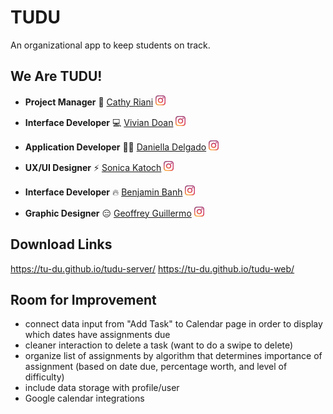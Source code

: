 # TUDU
An organizational app to keep students on track. 

## We Are TUDU!

- __Project Manager__ 💸 [Cathy Riani](https://github.com/cathyriani) [![alt text][image]][hyperlink]

  [hyperlink]: https://www.instagram.com/cathyriani/
  [image]: https://raw.githubusercontent.com/juneate/classroom-collab/master/img/instagram.png

- __Interface Developer__ 💻 [Vivian Doan](https://github.com/viviandoan) [![alt text][image2]][hyperlink2]

  [hyperlink2]: https://www.instagram.com/vivdoan/
  [image2]: https://raw.githubusercontent.com/juneate/classroom-collab/master/img/instagram.png

- __Application Developer__ 💃🏻 [Daniella Delgado](https://github.com/danidel92) [![alt text][image1]][hyperlink1]

[hyperlink1]: https://www.instagram.com/daniellandelgado/
[image1]: https://raw.githubusercontent.com/juneate/classroom-collab/master/img/instagram.png

- __UX/UI Designer__ ⚡ [Sonica Katoch](https://github.com/sawnkat) [![alt text][image1]][hyperlink1]

[hyperlink1]: https://www.instagram.com/sawnkat/
[image1]: https://raw.githubusercontent.com/juneate/classroom-collab/master/img/instagram.png


- __Interface Developer__ 🔥 [Benjamin Banh](https://github.com/benjaminbanh) [![alt text][image1]][hyperlink1]

[hyperlink1]: https://www.instagram.com/benjaminbanh/
[image1]: https://raw.githubusercontent.com/juneate/classroom-collab/master/img/instagram.png

- __Graphic Designer__ 😑 [Geoffrey Guillermo](https://github.com/geoffreyian) [![alt text][image1]][hyperlink1]

[hyperlink1]: https://www.instagram.com/shutupdeborah/
[image1]: https://raw.githubusercontent.com/juneate/classroom-collab/master/img/instagram.png

## Download Links

https://tu-du.github.io/tudu-server/
https://tu-du.github.io/tudu-web/ 

## Room for Improvement

- connect data input from "Add Task" to Calendar page in order to display which dates have assignments due
- cleaner interaction to delete a task (want to do a swipe to delete)
- organize list of assignments by algorithm that determines importance of assignment (based on date due, percentage worth, and level of difficulty)
- include data storage with profile/user
- Google calendar integrations


